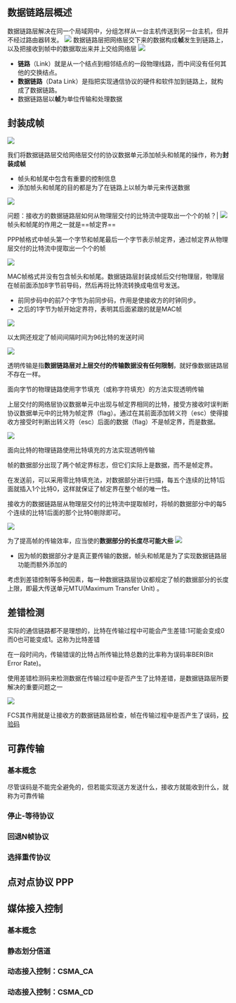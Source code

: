 ## 数据链路层概述

数据链路层解决在同一个局域网中，分组怎样从一台主机传送到另一台主机，但并不经过路由器转发。
![](attachment/Pasted%20image%2020231114162813.png)
数据链路层把网络层交下来的数据构成**帧**发生到链路上，以及把接收到帧中的数据取出来并上交给网络层
![](attachment/Pasted%20image%2020231114163032.png)
- **链路**（Link）就是从一个结点到相邻结点的一段物理线路，而中间没有任何其他的交换结点。
- **数据链路**（Data Link）是指把实现通信协议的硬件和软件加到链路上，就构成了数据链路。
- 数据链路层以**帧**为单位传输和处理数据

## 封装成帧

![](attachment/Pasted%20image%2020231114163227.png)

我们将数据链路层交给网络层交付的协议数据单元添加帧头和帧尾的操作，称为**封装成帧**
- 帧头和帧尾中包含有重要的控制信息
- 添加帧头和帧尾的目的都是为了在链路上以帧为单元来传送数据


![](attachment/Pasted%20image%2020231114164507.png)

问题：接收方的数据链路层如何从物理层交付的比特流中提取出一个个的帧？|
![](attachment/Pasted%20image%2020231114164626.png)
帧头和帧尾的作用之一就是==帧定界==

PPP帧格式中帧头第一个字节和帧尾最后一个字节表示帧定界，通过帧定界从物理层交付的比特流中提取出一个个的帧

![](attachment/Pasted%20image%2020231114165126.png)

MAC帧格式并没有包含帧头和帧尾。数据链路层封装成帧后交付物理层，物理层在帧前面添加8字节前导码，然后再将比特流转换成电信号发送。

- 前同步码中的前7个字节为前同步码，作用是使接收方的时钟同步。 
- 之后的1字节为帧开始定界符，表明其后面紧跟的就是MAC帧

![](attachment/Pasted%20image%2020231114165526.png)


以太网还规定了帧间间隔时间为96比特的发送时间

![](attachment/Pasted%20image%2020231114170250.png)


透明传输是指**数据链路层对上层交付的传输数据没有任何限制**，就好像数据链路层不存在一样。

面向字节的物理链路使用字节填充（或称字符填充）的方法实现透明传输

上层交付的网络层协议数据单元中出现与帧定界相同的比特，接受方接收时误判断协议数据单元中的比特为帧定界（flag）。通过在其前面添加转义符（esc）使得接收方接受时判断出转义符（esc）后面的数据（flag）不是帧定界，而是数据。

![](attachment/Pasted%20image%2020231114171111.png)

面向比特的物理链路使用比特填充的方法实现透明传输

帧的数据部分出现了两个帧定界标志，但它们实际上是数据，而不是帧定界。

在发送前，可以采用零比特填充法，对数据部分进行扫描，每五个连续的比特1后面就插入1个比特0，这样就保证了帧定界在整个帧的唯一性。

接收方的数据链路层从物理层交付的比特流中提取帧时，将帧的数据部分中的每5个连续的比特1后面的那个比特0剔除即可。

![](attachment/Pasted%20image%2020231114172335.png)


为了提高帧的传输效率，应当使的**数据部分的长度尽可能大些**
![](attachment/Pasted%20image%2020231114174205.png)
- 因为帧的数据部分才是真正要传输的数据，帧头和帧尾是为了实现数据链路层功能而额外添加的

考虑到差错控制等多种因素，每一种数据链路层协议都规定了帧的数据部分的长度上限，即最大传送单元MTU(Maximum Transfer Unit) 。

## 差错检测

实际的通信链路都不是理想的，比特在传输过程中可能会产生差错:1可能会变成0而0也可能变成1。这称为比特差错

在一段时间内，传输错误的比特占所传输比特总数的比率称为误码率BER(Bit Error Rate)。

使用差错检测码来检测数据在传输过程中是否产生了比特差错，是数据链路层所要解决的重要问题之一

![](attachment/Pasted%20image%2020231114174817.png)

FCS其作用就是让接收方的数据链路层检查，帧在传输过程中是否产生了误码，[校验码](../../计算机组成原理/校验码.md)

## 可靠传输

### 基本概念
尽管误码是不能完全避免的，但若能实现送方发送什么，接收方就能收到什么，就称为可靠传输

### 停止-等待协议

### 回退N帧协议

### 选择重传协议

## 点对点协议 PPP

## 媒体接入控制

### 基本概念

### 静态划分信道

### 动态接入控制：CSMA_CA

### 动态接入控制：CSMA_CD

